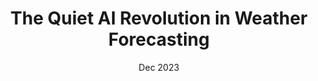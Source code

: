 ---
title: "The Quiet AI Revolution in Weather Forecasting"
link: https://www.youtube.com/watch?v=JGn18WH0d6s
date: "Dec 2023"
type: "talk"
venue: "Cambridge Philosophical Society"
---